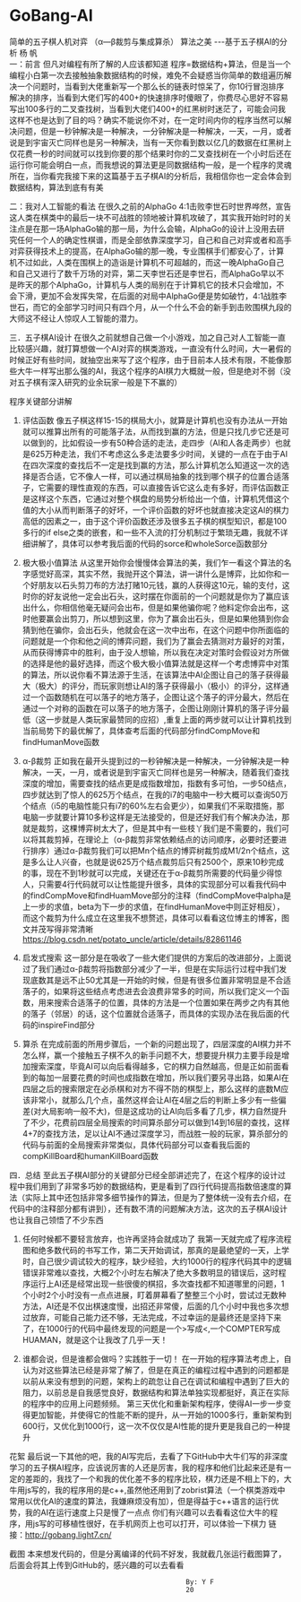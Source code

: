 # GoBang-AI
简单的五子棋人机对弈 （α—β裁剪与集成算杀）
算法之美
                ---基于五子棋AI的分析
                              杨   帆                                 
一：前言
但凡对编程有所了解的人应该都知道 程序=数据结构+算法，但是当一个编程小白第一次去接触抽象数据结构的时候，难免不会疑惑当你简单的数组遍历解决一个问题时，当看到大佬重新写一个那么长的链表时惊呆了，你10行冒泡排序解决的排序，当看到大佬们写的400+的快速排序时傻眼了，你费尽心思好不容易写出100多行的二叉查找树，当看到大佬们400+的红黑树时迷茫了，可能会问我这样不也是达到了目的吗？确实不能说你不对，在一定时间内你的程序当然可以解决问题，但是一秒钟解决是一种解决，一分钟解决是一种解决，一天，一月，或者说是到宇宙灭亡同样也是另一种解决，当有一天你看到数以亿几的数据在红黑树上仅花费一秒的时间就可以找到你要的那个结果时你的二叉查找树在一个小时后还在运行你可能会明白一点，而我想说的算法更是同数据结构一般，是一个程序的灵魂所在，当你看完我接下来的这篇基于五子棋AI的分析后，我相信你也一定会体会到数据结构，算法到底有有美

二：我对人工智能的看法
     在很久之前的AlphaGo 4:1击败李世石时世界哗然，宣告这人类在棋类中的最后一块不可战胜的领地被计算机攻破了，其实我开始时时的关注点是在那一场AlphaGo输的那一局，为什么会输，AlphaGo的设计上没用去研究任何一个人的确定性棋谱，而是全部依靠深度学习，自己和自己对弈或者和高手对弈获得技术上的提高，在AlphaGo输的那一晚，专业围棋手们都安心了，计算机不过如此，人类在围棋上的造诣是计算机不可超越的，而这一晚AlphaGo自己和自己又进行了数千万场的对弈，第二天李世石还是李世石，而AlphaGo早以不是昨天的那个AlphaGo，计算机与人类的局别在于计算机它的技术只会增加，不会下滑，更加不会发挥失常，在后面的对局中AlphaGo便是势如破竹，4:1战胜李世石，而它的全部学习时间只有四个月，从一个什么不会的新手到击败围棋九段的大师这不经让人惊叹人工智能的潜力。

三．五子棋AI设计
   在很久之前就想自己做一个小游戏，加之自己对人工智能一直比较感兴趣，就打算想做一个AI对弈的棋类游戏，一直没有什么时间，大一暑假的时候正好有些时间，就抽空出来写了这个程序，由于目前本人技术有限，不能像那些大牛一样写出那么强的AI，我这个程序的AI棋力大概就一般，但是绝对不弱（没对五子棋有深入研究的业余玩家一般是下不赢的）

程序关键部分讲解
1.	评估函数
像五子棋这样15-15的棋局大小，就算是计算机也没有办法从一开始就可以推算出所有的可能落子法，从而找到赢的方法，但是只找几步它还是可以做到的，比如假设一步有50种合适的走法，走四步（AI和人各走两步）也就是625万种走法，我们不考虑这么多走法要多少时间，关键的一点在于由于AI在四次深度的查找后不一定是找到赢的方法，那么计算机怎么知道这一次的选择是否合适，它不像人一样，可以通过棋局抽象的找到哪个棋子的位置合适落子，它需要的理性直观的东西，可以直接告诉它这么走有多好，而评估函数正是这样这个东西，它通过对整个棋盘的局势分析给出一个值，计算机凭借这个值的大小从而判断落子的好坏，一个评价函数的好坏也就直接决定这AI的棋力高低的因素之一，由于这个评价函数还涉及很多五子棋的棋型知识，都是100多行的if else之类的嵌套，和一些不入流的打分机制过于繁琐无趣，我就不详细讲解了，具体可以参考我后面的代码的sorce和wholeSorce函数部分

2.	极大极小值算法
从这里开始你会慢慢体会算法的美，我们乍一看这个算法的名字感觉好高深，其实不然，我抛开这个算法，讲一讲什么是博弈，比如你和一个好朋友以石头剪刀布的方法打赌10元钱，赢的人获得这10元，输的支付，这时你的好友说他一定会出石头，这时摆在你面前的一个问题就是你为了赢应该出什么，你相信他毫无疑问会出布，但是如果他骗你呢？他料定你会出布，这时他要赢会出剪刀，所以想到这里，你为了赢会出石头，但是如果他猜到你会猜到他在骗你，会出石头，他就会在这一次中出布，在这个问题中你所面临的问题就是一个你和他之间的博弈问题，我们为了赢会去猜测对方最好的对策，从而获得博弈中的胜利，由于没人想输，所以我在决定对策时会假设对方所做的选择是他的最好选择，而这个极大极小值算法就是这样一个考虑博弈中对策的算法，所以说你看不算法源于生活，在该算法中AI企图让自己的落子获得最大（极大）的评分，而玩家则想让AI的落子获得最小（极小）的评分，这样通过一个函数随机在可以落子的地方落子，企图让这个落子的评分最大，然后在通过一个对称的函数在可以落子的地方落子，企图让刚刚计算机的落子评分最低（这一步就是人类玩家最赞同的应招）,重复上面的两步就可以让计算机找到当前局势下的最优解了，具体查考后面的代码部分findCompMove和findHumanMove函数


3.	α-β裁剪
正如我在最开头提到过的一秒钟解决是一种解决，一分钟解决是一种解决，一天，一月，或者说是到宇宙灭亡同样也是另一种解决，随着我们查找深度的增加，需要查找的结点更是成指数增加，指数有多可怕，一步50结点，四步就达到了惊人的625万个结点，在我的i7的电脑中一秒大概可以查询50万个结点（i5的电脑性能只有i7的60%左右会更少），如果我们不采取措施，那电脑一步就要计算10多秒这样是无法接受的，但是还好我们有个解决办法，那就是裁剪，这棵博弈树太大了，但是其中有一些枝丫我们是不需要的，我们可以将其裁剪掉，在理论上（α-β裁剪非常依赖结点的访问顺序，必要时还要进行排序）通过α-β裁剪我们可以把Mn个结点的博弈树裁剪成M1/2n个结点，这是多么让人兴奋，也就是说625万个结点裁剪后只有2500个，原来10秒完成的事，现在不到1秒就可以完成，关键还在于α-β裁剪所需要的代码量少得惊人，只需要4行代码就可以让性能提升很多，具体的实现部分可以看我代码中的findCompMove和findHuamMove部分的注释（findCompMove中alpha是上一步的求值，beta为下一步的求值，在findHumanMove中则正好相反），而这个裁剪为什么成立在这里我不想赘述，具体可以看看这位博主的博客，图文并茂写得非常清晰
https://blog.csdn.net/potato_uncle/article/details/82861146

4.	启发式搜索
这一部分是在吸收了一些大佬们提供的方案后的改进部分，上面说过了我们通过α-β裁剪将指数部分减少了一半，但是在实际运行过程中我们发现底数其是远不止50尤其是一开始的时候，但是有很多位置非常明显是不合适落子的，如果将这些结点考虑进去会浪费非常多的时间，所以我们定义一个函数，用来搜索合适落子的位置，具体的方法是一个位置如果在两步之内有其他的落子（邻居）的话，这个位置就合适落子，而具体的实现办法在我后面的代码的inspireFind部分

5.	算杀
在完成前面的所用步骤后，一个新的问题出现了，四层深度的AI棋力并不怎么样，赢一个接触五子棋不久的新手问题不大，想要提升棋力主要手段是增加搜索深度，毕竟AI可以向后看得越多，它的棋力自然越高，但是正如前面看到的每加一层要花费的时间也成指数在增加，所以我们要另寻出路，如果AI在四层之后的搜索限定在必杀棋和对方不得不防的棋型上，那么这样的底数M应该非常小，就那么几个点，虽然这样会让AI在4层之后的判断上多少有一些偏差(对大局影响一般不大)，但是这成功的让AI向后多看了几步，棋力自然提升了不少，花费前四层全局搜索的时间算杀部分可以做到14到16层的查找，这样4+7的查找方法，足以让AI不通过深度学习，而战胜一般的玩家，算杀部分的代码与前面的全局搜索非常类似，具体代码部分可以查看我后面的compKillBoard和humanKillBoard函数

四．总结
  至此五子棋AI部分的关键部分已经全部讲述完了，在这个程序的设计过程中我们用到了非常多巧妙的数据结构，更是看到了四行代码提高指数倍速度的算法（实际上其中还包括非常多细节操作的算法，但是为了整体统一没有去介绍，在代码中的注释部分都有讲到），还有数不清的问题解决方法，这次的五子棋AI设计也让我自己领悟了不少东西

1.	任何时候都不要轻言放弃，也许再坚持会就成功了
我第一天就完成了程序流程图和绝多数代码的书写工作，第二天开始调试，那真的是最绝望的一天，上学时，自己很少调试较大的程序，缺少经验，大约1000行的程序代码其中的逻辑错误非常难以查找，大概2个小时左右解决了绝大多数明显的错误后，这时程序运行上AI还是经常出现一些很傻的棋招，多次查找都不知道哪里的问题，1个小时2个小时没有一点点进展，盯着屏幕看了整整三个小时，尝试过无数种方法，AI还是不仅出棋速度慢，出招还非常傻，后面的几个小时中我也多次想过放弃，可能自己能力还不够，无法完成，不过幸运的是最终还是坚持下来了，在1000行的代码中最终发现的问题是一个>写成<,一个COMPTER写成HUAMAN，就是这个让我改了几乎一天！

2.	谁都会说，但是谁都会做吗？实践胜于一切！
在一开始的程序算法考虑上，自认为对这些算法已经是非常了解了，但是在真正的编程过程中遇到的问题都是以前从来没有想到的问题，架构上的疏忽让自己在调试和编程中遇到了巨大的阻力，以前总是自我感觉良好，数据结构和算法单独实现都挺好，真正在实际的程序中的应用上问题频频。
第三天优化和重新架构程序，使得AI一步一步变得更加智能，并使得它的性能不断的提升，从一开始的1000多行，重新架构到600行，又优化到1000行，这一次不仅仅是AI性能的提升更是我自己的一种提升

花絮
最后说一下其他的吧，我的AI写完后，去看了下GitHub中大牛们写的非深度学习的五子棋AI程序，应该说厉害的人还是厉害，我的程序和他们比起来还是有一定的差距的，我找了一个和我的优化差不多的程序比较，棋力还是不相上下的，大牛用js写的，我的程序用的是c++,虽然他还用到了zobrist算法（一个棋类游戏中常用以优化AI的速度的算法，我嫌麻烦没有加），但是得益于c++语言的运行优势，我的AI在运行速度上只是慢了一点点
你们有兴趣可以去看看这位大牛的程序，用js写的可移植性很好，在手机网页上也可以打开，可以体验一下棋力
 链接：http://gobang.light7.cn/

截图
本来想发代码的，但是分离编译的代码不好发，我就截几张运行截图算了，后面会将其上传到GitHub的，感兴趣的可以去看看
 
     
                                   
                                                By: Y F 
                                                20
